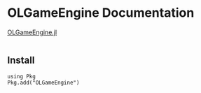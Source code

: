 # OLGameEngine Documentation

[OLGameEngine.jl](https://github.com/OmegaLambda1998/OLGameEngine.jl)

```@contents
```

## Install
```
using Pkg
Pkg.add("OLGameEngine")
